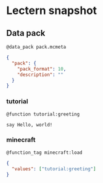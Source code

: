 # Lectern snapshot

## Data pack

`@data_pack pack.mcmeta`

```json
{
  "pack": {
    "pack_format": 10,
    "description": ""
  }
}
```

### tutorial

`@function tutorial:greeting`

```mcfunction
say Hello, world!
```

### minecraft

`@function_tag minecraft:load`

```json
{
  "values": ["tutorial:greeting"]
}
```
